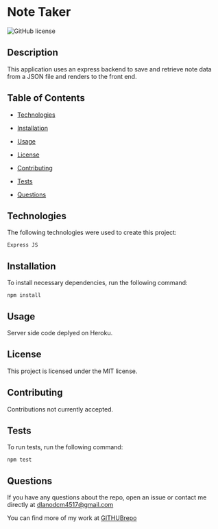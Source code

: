 # Note Taker
![GitHub license](https://img.shields.io/badge/license-MIT-blue.svg)

## Description

This application uses an express backend to save and retrieve note data from a JSON file and renders to the front end.

## Table of Contents

* [Technologies](#technologies)

* [Installation](#installation)

* [Usage](#usage)

* [License](#license)

* [Contributing](#contributing)

* [Tests](#tests)

* [Questions](#questions)


## Technologies

The following technologies were used to create this project:

```
Express JS
```

## Installation

To install necessary dependencies, run the following command:

```
npm install
```

## Usage

Server side code deplyed on Heroku.

## License

This project is licensed under the MIT license.

## Contributing

Contributions not currently accepted.

## Tests

To run tests, run the following command:

```
npm test
```

## Questions

If you have any questions about the repo, open an issue or contact me directly at dlanodcm4517@gmail.com

You can find more of my work at [GITHUBrepo](https://github.com/lisamcgautier)